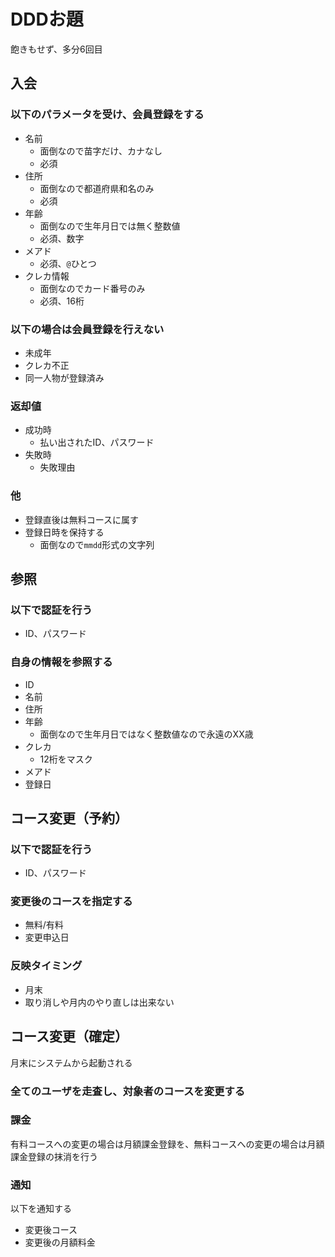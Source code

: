 # DDDお題
飽きもせず、多分6回目

## 入会
### 以下のパラメータを受け、会員登録をする
+ 名前
  + 面倒なので苗字だけ、カナなし
  + 必須
+ 住所
  + 面倒なので都道府県和名のみ
  + 必須
+ 年齢
  + 面倒なので生年月日では無く整数値
  + 必須、数字
+ メアド
  + 必須、`@`ひとつ
+ クレカ情報
  + 面倒なのでカード番号のみ
  + 必須、16桁

### 以下の場合は会員登録を行えない
+ 未成年
+ クレカ不正
+ 同一人物が登録済み

### 返却値
+ 成功時
  + 払い出されたID、パスワード
+ 失敗時
  + 失敗理由

### 他
+ 登録直後は無料コースに属す
+ 登録日時を保持する
  + 面倒なので`mmdd`形式の文字列

## 参照
### 以下で認証を行う
+ ID、パスワード

### 自身の情報を参照する
+ ID
+ 名前
+ 住所
+ 年齢
  + 面倒なので生年月日ではなく整数値なので永遠のXX歳
+ クレカ
  + 12桁をマスク
+ メアド
+ 登録日

## コース変更（予約）
### 以下で認証を行う
+ ID、パスワード

### 変更後のコースを指定する
+ 無料/有料
+ 変更申込日

### 反映タイミング
+ 月末
+ 取り消しや月内のやり直しは出来ない

## コース変更（確定）
月末にシステムから起動される

### 全てのユーザを走査し、対象者のコースを変更する

### 課金
有料コースへの変更の場合は月額課金登録を、無料コースへの変更の場合は月額課金登録の抹消を行う

### 通知
以下を通知する

+ 変更後コース
+ 変更後の月額料金
